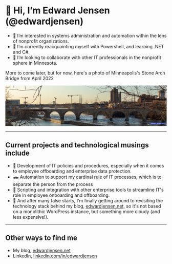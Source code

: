 # 👋 Hi, I’m Edward Jensen (@edwardjensen)

- 👀 I’m interested in systems administration and automation within the lens of nonprofit organizations.
- 🌱 I’m currently reacquainting myself with Powershell, and learning .NET and C#.
- 💞️ I’m looking to collaborate with other IT professionals in the nonprofit sphere in Minnesota.

More to come later, but for now, here's a photo of Minneapolis's Stone Arch Bridge from April 2022

![Stone Arch Bridge, April 2022](assets/StoneArchBridge_GitHub.jpg)

***

## Current projects and technological musings include

- 🏢 Development of IT policies and procedures, especially when it comes to employee offboarding and enterprise data protection.
- 🛻 Automation to support my cardinal rule of IT processes, which is to separate the person from the process
- 📝 Scripting and integration with other enterprise tools to streamline IT's role in employee onboarding and offboarding.
- 📰 And after many false starts, I'm finally getting around to revisiting the technology stack behind my blog, [edwardjensen.net](https://www.edwardjensen.net/), so it's not based on a monolithic WordPress instance, but something more cloudy (and less expensive!).

***

## Other ways to find me

- My blog, [edwardjensen.net](https://www.edwardjensen.net/)
- LinkedIn, [linkedin.com/in/edwardjensen](https://www.linkedin.com/in/edwardjensen)